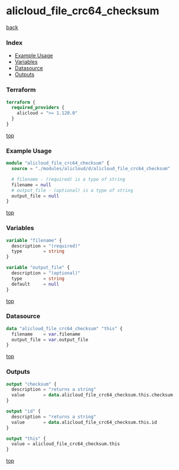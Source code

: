 # alicloud_file_crc64_checksum

[back](../alicloud.md)

### Index

- [Example Usage](#example-usage)
- [Variables](#variables)
- [Datasource](#datasource)
- [Outputs](#outputs)

### Terraform

```terraform
terraform {
  required_providers {
    alicloud = ">= 1.120.0"
  }
}
```

[top](#index)

### Example Usage

```terraform
module "alicloud_file_crc64_checksum" {
  source = "./modules/alicloud/d/alicloud_file_crc64_checksum"

  # filename - (required) is a type of string
  filename = null
  # output_file - (optional) is a type of string
  output_file = null
}
```

[top](#index)

### Variables

```terraform
variable "filename" {
  description = "(required)"
  type        = string
}

variable "output_file" {
  description = "(optional)"
  type        = string
  default     = null
}
```

[top](#index)

### Datasource

```terraform
data "alicloud_file_crc64_checksum" "this" {
  filename    = var.filename
  output_file = var.output_file
}
```

[top](#index)

### Outputs

```terraform
output "checksum" {
  description = "returns a string"
  value       = data.alicloud_file_crc64_checksum.this.checksum
}

output "id" {
  description = "returns a string"
  value       = data.alicloud_file_crc64_checksum.this.id
}

output "this" {
  value = alicloud_file_crc64_checksum.this
}
```

[top](#index)
